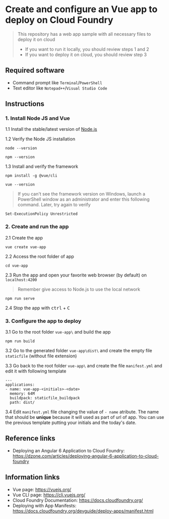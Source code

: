 # Create and configure an Vue app to deploy on Cloud Foundry
> This repository has a web app sample with all necessary files to deploy it on cloud
>  * If you want to run it locally, you should review steps 1 and 2
>  * If you want to deploy it on cloud, you should review step 3

## Required software
* Command prompt like `Terminal`/`PowerShell`
* Text editor like `Notepad++`/`Visual Studio Code`

## Instructions

### 1. Install Node JS and Vue
  1.1 Install the stable/latest version of [Node.js](https://nodejs.org/en/)

  1.2 Verify the Node JS installation
  ```
  node --version
  ```
  ```
  npm --version
  ```

  1.3 Install and verify the framework
  ```
  npm install -g @vue/cli
  ```
  ```
  vue --version
  ```

  > If you can't see the framework version on Windows, launch a PowerShell window as an administrator and enter this following command. Later, try again to verify
  ```
  Set-ExecutionPolicy Unrestricted
  ```

### 2. Create and run the app
  2.1 Create the app
  ```
  vue create vue-app
  ```

  2.2 Access the root folder of app
  ```
  cd vue-app
  ```

  2.3 Run the app and open your favorite web browser (by default) on `localhost:4200`
  > Remember give access to Node.js to use the local network 
  ```
  npm run serve
  ```

  2.4 Stop the app with <kbd>ctrl</kbd> + <kbd>C</kbd>

### 3. Configure the app to deploy
  3.1 Go to the root folder `vue-app\` and build the app
  ```
  npm run build
  ```

  3.2  Go to the generated folder `vue-app\dist\` and create the empty file `staticfile` (without file extension)

  3.3 Go back to the root folder `vue-app\` and create the file `manifest.yml` and edit it with following template
  ```
  ---
  applications:
  - name: vue-app-<initials>-<date>
    memory: 64M
    buildpack: staticfile_buildpack
    path: dist/
  ```
  
  3.4 Edit `manifest.yml` file changing the value of `- name` atribute. The name that should be **unique** because it will used as part of url of app. You can use the previous template putting your initials and the today's date.

## Reference links
* Deploying an Angular 6 Application to Cloud Foundry: https://dzone.com/articles/deploying-angular-6-application-to-cloud-foundry

## Information links
* Vue page: https://vuejs.org/
* Vue CLI page: https://cli.vuejs.org/
* Cloud Foundry Documentation: https://docs.cloudfoundry.org/ 
* Deploying with App Manifests: https://docs.cloudfoundry.org/devguide/deploy-apps/manifest.html
